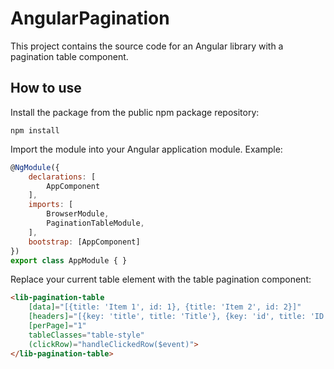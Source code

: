 # AngularPagination

This project contains the source code for an Angular library with a pagination table component.

## How to use

Install the package from the public npm package repository:

```
npm install
```

Import the module into your Angular application module. Example:

```javascript
@NgModule({
    declarations: [
        AppComponent
    ],
    imports: [
        BrowserModule,
        PaginationTableModule,
    ],
    bootstrap: [AppComponent]
})
export class AppModule { }
```

Replace your current table element with the table pagination component:

```html
<lib-pagination-table
    [data]="[{title: 'Item 1', id: 1}, {title: 'Item 2', id: 2}]"
    [headers]="[{key: 'title', title: 'Title'}, {key: 'id', title: 'ID'}]"
    [perPage]="1"
    tableClasses="table-style"
    (clickRow)="handleClickedRow($event)">
</lib-pagination-table>
```
